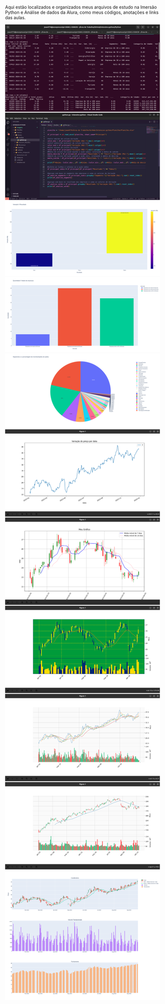 Aqui estão localizados e organizados meus arquivos de estudo na Imersão Python e Análise de dados da Alura, como meus códigos, anotações e links das aulas.


<img src="Imagens/terminal.png">
<img src="Imagens/vscode.png">
<img src="Imagens/barras-variacao.png">
<img src="Imagens/barras-idade.png">
<img src="Imagens/pizza.png">
<img src="Imagens/basico.png">
<img src="Imagens/matplot.png">
<img src="Imagens/mpl-Petrobras.png">
<img src="Imagens/mpl-Apple-linha.png">
<img src="Imagens/mpl-Apple-vela.png">
<img src="Imagens/plotly.png">

